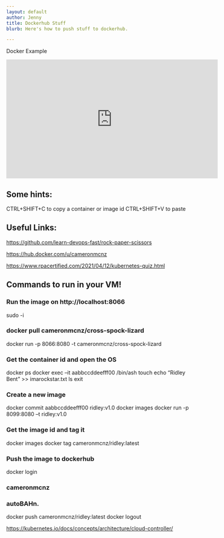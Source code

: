 ```yaml
---
layout: default
author: Jenny
title: Dockerhub Stuff
blurb: Here's how to push stuff to dockerhub.

---
```

Docker Example
<div class="embed-responsive embed-responsive-16by9">
<iframe src="https://www.youtube.com/embed/vkZ6aXjHFCU" allow="accelerometer; autoplay; clipboard-write; encrypted-media; gyroscope; picture-in-picture" allowfullscreen="" width="560" height="315" frameborder="0"></iframe>
</div>

## Some hints:
CTRL+SHIFT+C to copy a container or image id
CTRL+SHIFT+V to paste

## Useful Links:

https://github.com/learn-devops-fast/rock-paper-scissors

https://hub.docker.com/u/cameronmcnz

https://www.rpacertified.com/2021/04/12/kubernetes-quiz.html


## Commands to run in your VM!


### Run the image on http://localhost:8066
sudo -i
### docker pull cameronmcnz/cross-spock-lizard
docker run -p 8066:8080 -t cameronmcnz/cross-spock-lizard

### Get the container id and open the OS

docker ps
docker exec –it aabbccddeefff00 /bin/ash
touch echo “Ridley Bent” >> imarockstar.txt
ls
exit

### Create a new image

docker commit aabbccddeefff00 ridley:v1.0
docker images
docker run -p 8099:8080 –t ridley:v1.0

### Get the image id and tag it
docker images
docker tag <imageid> cameronmcnz/ridley:latest
  
  
### Push the image to dockerhub  
docker login 
### cameronmcnz
### autoBAHn.
docker push cameronmcnz/ridley:latest
docker logout


https://kubernetes.io/docs/concepts/architecture/cloud-controller/
